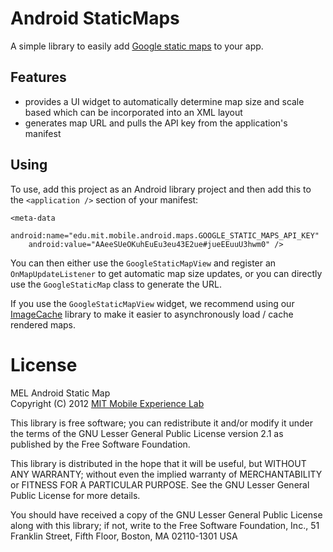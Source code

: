 Android StaticMaps
=================

A simple library to easily add [Google static maps][] to your app.

Features
--------

* provides a UI widget to automatically determine map size and scale based which can be incorporated into an XML layout
* generates map URL and pulls the API key from the application's manifest

Using
-----

To use, add this project as an Android library project and then add this to the
`<application />` section of your manifest:

    <meta-data
        android:name="edu.mit.mobile.android.maps.GOOGLE_STATIC_MAPS_API_KEY"
        android:value="AAeeSUeOKuhEuEu3eu43E2ue#jueEEuuU3hwm0" />

You can then either use the `GoogleStaticMapView` and register an
`OnMapUpdateListener` to get automatic map size updates, or you can directly
use the `GoogleStaticMap` class to generate the URL.

If you use the `GoogleStaticMapView` widget, we recommend using our
[ImageCache][] library to make it easier to asynchronously load / cache
rendered maps.

License
=======

MEL Android Static Map  
Copyright (C) 2012 [MIT Mobile Experience Lab][mel]

This library is free software; you can redistribute it and/or
modify it under the terms of the GNU Lesser General Public
License version 2.1 as published by the Free Software Foundation.

This library is distributed in the hope that it will be useful,
but WITHOUT ANY WARRANTY; without even the implied warranty of
MERCHANTABILITY or FITNESS FOR A PARTICULAR PURPOSE.  See the GNU
Lesser General Public License for more details.

You should have received a copy of the GNU Lesser General Public
License along with this library; if not, write to the Free Software
Foundation, Inc., 51 Franklin Street, Fifth Floor, Boston, MA  02110-1301  USA

[mel]: http://mobile.mit.edu/
[Google static maps]: https://developers.google.com/maps/documentation/staticmaps/index
[ImageCache]: https://github.com/mitmel/Android-Image-Cache/
